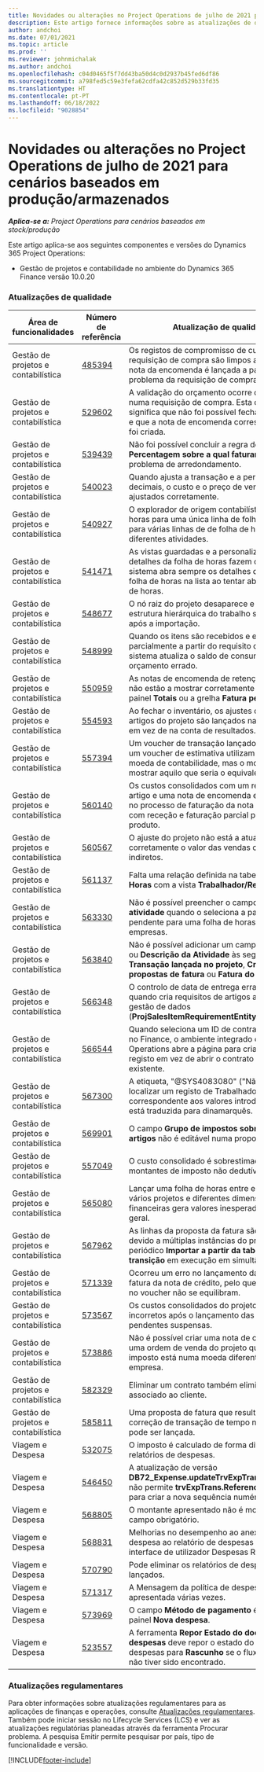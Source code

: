 ```yaml
---
title: Novidades ou alterações no Project Operations de julho de 2021 para cenários baseados em produção/armazenados
description: Este artigo fornece informações sobre as atualizações de qualidade disponíveis na versão de julho de 2021 do Project Operations para cenários abastecidos/baseados em produção.
author: andchoi
ms.date: 07/01/2021
ms.topic: article
ms.prod: ''
ms.reviewer: johnmichalak
ms.author: andchoi
ms.openlocfilehash: c04d0465f5f7dd43ba50d4c0d2937b45fed6df86
ms.sourcegitcommit: a798fed5c59e3fefa62cdfa42c852d529b33fd35
ms.translationtype: HT
ms.contentlocale: pt-PT
ms.lasthandoff: 06/18/2022
ms.locfileid: "9028854"
---
```

# <a name="whats-new-or-changed-in-project-operations-july-2021-for-stockedproduction-based-scenarios"></a>Novidades ou alterações no Project Operations de julho de 2021 para cenários baseados em produção/armazenados

_**Aplica-se a:** Project Operations para cenários baseados em stock/produção_

Este artigo aplica-se aos seguintes componentes e versões do Dynamics 365 Project Operations:

- Gestão de projetos e contabilidade no ambiente do Dynamics 365 Finance versão 10.0.20
 
### <a name="quality-updates"></a>Atualizações de qualidade
                                                                                                                                                                                  
| Área de funcionalidades                      | Número de referência| Atualização de qualidade                                                                                                                                                                          |
|-----------------------------------|--------|---------------------------------------------------------------------------------------------------------------------------------------------------------------------------------|
| Gestão de projetos e contabilística | [485394](https://fix.lcs.dynamics.com/Issue/Details/?bugId=485394) | Os registos de compromisso de custos de uma requisição de compra são limpos assim que a nota da encomenda é lançada a partir do problema da requisição de compra.                                                                           |
| Gestão de projetos e contabilística | [529602](https://fix.lcs.dynamics.com/Issue/Details/?bugId=529602) | A validação do orçamento ocorre duas vezes numa requisição de compra. Esta duplicação significa que não foi possível fechar a requisição e que a nota de encomenda correspondente não foi criada.                                                                                                                        |
| Gestão de projetos e contabilística | [539439](https://fix.lcs.dynamics.com/Issue/Details/?bugId=539439) | Não foi possível concluir a regra de faturação **Percentagem sobre a qual faturar** devido a um problema de arredondamento.                                                                              |
| Gestão de projetos e contabilística | [540023](https://fix.lcs.dynamics.com/Issue/Details/?bugId=540023) | Quando ajusta a transação e a percentagem tem decimais, o custo e o preço de vendas não são ajustados corretamente.                                      |
| Gestão de projetos e contabilística | [540927](https://fix.lcs.dynamics.com/Issue/Details/?bugId=540927) | O explorador de origem contabilística mostra horas para uma única linha de folha de horas para várias linhas de de folha de horas com diferentes atividades.                                      |
| Gestão de projetos e contabilística | [541471](https://fix.lcs.dynamics.com/Issue/Details/?bugId=541471) | As vistas guardadas e a personalização dos detalhes da folha de horas fazem com que o sistema abra sempre os detalhes da primeira folha de horas na lista ao tentar abrir uma folha de horas.  |
| Gestão de projetos e contabilística | [548677](https://fix.lcs.dynamics.com/Issue/Details/?bugId=548677) | O nó raiz do projeto desaparece e os registos da estrutura hierárquica do trabalho são eliminados após a importação.                                                                                             |
| Gestão de projetos e contabilística | [548999](https://fix.lcs.dynamics.com/Issue/Details/?bugId=548999) | Quando os itens são recebidos e emitidos parcialmente a partir do requisito do item, o sistema atualiza o saldo de consumo do orçamento errado. |
| Gestão de projetos e contabilística | [550959](https://fix.lcs.dynamics.com/Issue/Details/?bugId=550959) | As notas de encomenda de retenção do projeto não estão a mostrar corretamente os totais no painel **Totais** ou a grelha **Fatura pendente**.                                                                  |
| Gestão de projetos e contabilística | [554593](https://fix.lcs.dynamics.com/Issue/Details/?bugId=554593) | Ao fechar o inventário, os ajustes de custos de artigos do projeto são lançados na conta do saldo em vez de na conta de resultados.                                                            |
| Gestão de projetos e contabilística | [557394](https://fix.lcs.dynamics.com/Issue/Details/?bugId=557394) | Um voucher de transação lançado no projeto e um voucher de estimativa utilizam USD como moeda de contabilidade, mas o montante está a mostrar aquilo que seria o equivalente em CAD.              |
| Gestão de projetos e contabilística | [560140](https://fix.lcs.dynamics.com/Issue/Details/?bugId=560140) | Os custos consolidados com um requisito de artigo e uma nota de encomenda estão errados no processo de faturação da nota de encomenda com receção e faturação parcial parciais do produto.       |
| Gestão de projetos e contabilística | [560567](https://fix.lcs.dynamics.com/Issue/Details/?bugId=560567) | O ajuste do projeto não está a atualizar corretamente o valor das vendas com custos indiretos.                                                                                    |
| Gestão de projetos e contabilística | [561137](https://fix.lcs.dynamics.com/Issue/Details/?bugId=561137) | Falta uma relação definida na tabela **Folha de Horas** com a vista **Trabalhador/Recurso**.                                                                                   |
| Gestão de projetos e contabilística | [563330](https://fix.lcs.dynamics.com/Issue/Details/?bugId=563330) | Não é possível preencher o campo **Número de atividade** quando o seleciona a partir do menu pendente para uma folha de horas entre empresas.                                                                 |
| Gestão de projetos e contabilística | [563840](https://fix.lcs.dynamics.com/Issue/Details/?bugId=563840) | Não é possível adicionar um campo **Finalidade** ou **Descrição da Atividade** às seguintes páginas: **Transação lançada no projeto**, **Criação de propostas de fatura** ou **Fatura do projeto**.  |
| Gestão de projetos e contabilística | [566348](https://fix.lcs.dynamics.com/Issue/Details/?bugId=566348) | O controlo de data de entrega errado é fornecido quando cria requisitos de artigos ao utilizar a gestão de dados (**ProjSalesItemRequirementEntity**).                                              |
| Gestão de projetos e contabilística | [566544](https://fix.lcs.dynamics.com/Issue/Details/?bugId=566544) | Quando seleciona um ID de contrato de projeto no Finance, o ambiente integrado do Project Operations abre a página para criar um novo registo em vez de abrir o contrato de projeto existente.                                                                                                                 |
| Gestão de projetos e contabilística | [567300](https://fix.lcs.dynamics.com/Issue/Details/?bugId=567300) |  A etiqueta, "@SYS4083080" ("Não é possível localizar um registo de Trabalhador exclusivo correspondente aos valores introduzidos”) não está traduzida para dinamarquês.                                |
| Gestão de projetos e contabilística | [569901](https://fix.lcs.dynamics.com/Issue/Details/?bugId=569901) | O campo **Grupo de impostos sobre vendas de artigos** não é editável numa proposta de fatura.                                                                               |
| Gestão de projetos e contabilística | [557049](https://fix.lcs.dynamics.com/Issue/Details/?bugId=557049) | O custo consolidado é sobrestimado com montantes de imposto não dedutíveis.                                                                                                    |
| Gestão de projetos e contabilística | [565080](https://fix.lcs.dynamics.com/Issue/Details/?bugId=565080) | Lançar uma folha de horas entre empresas com vários projetos e diferentes dimensões financeiras gera valores inesperados no razão geral.                             |
| Gestão de projetos e contabilística | [567962](https://fix.lcs.dynamics.com/Issue/Details/?bugId=567962) | As linhas da proposta da fatura são duplicadas devido a múltiplas instâncias do processo periódico **Importar a partir da tabela de transição** em execução em simultâneo.                                      |
| Gestão de projetos e contabilística | [571339](https://fix.lcs.dynamics.com/Issue/Details/?bugId=571339) | Ocorreu um erro no lançamento da proposta de fatura da nota de crédito, pelo que as transações no voucher não se equilibram.    |
| Gestão de projetos e contabilística | [573567](https://fix.lcs.dynamics.com/Issue/Details/?bugId=573567) | Os custos consolidados do projeto ficam incorretos após o lançamento das faturas pendentes suspensas.                                                                             |
| Gestão de projetos e contabilística | [573886](https://fix.lcs.dynamics.com/Issue/Details/?bugId=573886) | Não é possível criar uma nota de crédito para uma ordem de venda do projeto quando o imposto está numa moeda diferente da moeda da empresa.                                      |
| Gestão de projetos e contabilística | [582329](https://fix.lcs.dynamics.com/Issue/Details/?bugId=582329) | Eliminar um contrato também elimina o endereço associado ao cliente.                                                                                     |
| Gestão de projetos e contabilística | [585811](https://fix.lcs.dynamics.com/Issue/Details/?bugId=585811) | Uma proposta de fatura que resulte de uma correção de transação de tempo negativa não pode ser lançada.                                                                    |
| Viagem e Despesa                  | [532075](https://fix.lcs.dynamics.com/Issue/Details/?bugId=532075) | O imposto é calculado de forma diferente nos relatórios de despesas.                                                                                                                  |
| Viagem e Despesa                  | [546450](https://fix.lcs.dynamics.com/Issue/Details/?bugId=546450) | A atualização de versão **DB72_Expense.updateTrvExpTransProjTransId()** não permite **trvExpTrans.ReferenceDataAreaId** para criar a nova sequência numérica.                    |
| Viagem e Despesa                  | [568805](https://fix.lcs.dynamics.com/Issue/Details/?bugId=568805) | O montante apresentado não é mostrado com o campo obrigatório.                                                                                                             |
| Viagem e Despesa                  | [568831](https://fix.lcs.dynamics.com/Issue/Details/?bugId=568831) | Melhorias no desempenho ao anexar uma despesa ao relatório de despesas através da interface de utilizador Despesas Reinventados.                                                            |
| Viagem e Despesa                  | [570790](https://fix.lcs.dynamics.com/Issue/Details/?bugId=570790) | Pode eliminar os relatórios de despesas lançados.                                                                                           |
| Viagem e Despesa                  | [571317](https://fix.lcs.dynamics.com/Issue/Details/?bugId=571317) | A Mensagem da política de despesas é apresentada várias vezes.                                                                                                       |
| Viagem e Despesa                  | [573969](https://fix.lcs.dynamics.com/Issue/Details/?bugId=573969) | O campo **Método de pagamento** é incluído no painel **Nova despesa**.                                                                                                      |
| Viagem e Despesa                  | [523557](https://fix.lcs.dynamics.com/Issue/Details/?bugId=523557) | A ferramenta **Repor Estado do documento de despesas** deve repor o estado do relatório de despesas para **Rascunho** se o fluxo de trabalho não tiver sido encontrado. 

### <a name="regulatory-updates"></a>Atualizações regulamentares
Para obter informações sobre atualizações regulamentares para as aplicações de finanças e operações, consulte [Atualizações regulamentares](/dynamics365/finance/localizations/regulatory-updates). Também pode iniciar sessão no Lifecycle Services (LCS) e ver as atualizações regulatórias planeadas através da ferramenta Procurar problema. A pesquisa Emitir permite pesquisar por país, tipo de funcionalidade e versão.


[!INCLUDE[footer-include](../../includes/footer-banner.md)]
